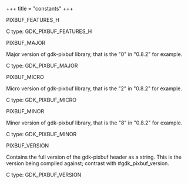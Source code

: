 +++
title = "constants"
+++
<p class="api-heading">PIXBUF_FEATURES_H</p>
<div class="api-notes">
  <p class="api-ctype">C type: GDK_PIXBUF_FEATURES_H</p>
</div>
<p class="api-heading">PIXBUF_MAJOR</p>
<p class="api-doc">Major version of gdk-pixbuf library, that is the "0" in
"0.8.2" for example.</p>
<div class="api-notes">
  <p class="api-ctype">C type: GDK_PIXBUF_MAJOR</p>
</div>
<p class="api-heading">PIXBUF_MICRO</p>
<p class="api-doc">Micro version of gdk-pixbuf library, that is the "2" in
"0.8.2" for example.</p>
<div class="api-notes">
  <p class="api-ctype">C type: GDK_PIXBUF_MICRO</p>
</div>
<p class="api-heading">PIXBUF_MINOR</p>
<p class="api-doc">Minor version of gdk-pixbuf library, that is the "8" in
"0.8.2" for example.</p>
<div class="api-notes">
  <p class="api-ctype">C type: GDK_PIXBUF_MINOR</p>
</div>
<p class="api-heading">PIXBUF_VERSION</p>
<p class="api-doc">Contains the full version of the gdk-pixbuf header as a string.
This is the version being compiled against; contrast with
#gdk_pixbuf_version.</p>
<div class="api-notes">
  <p class="api-ctype">C type: GDK_PIXBUF_VERSION</p>
</div>
